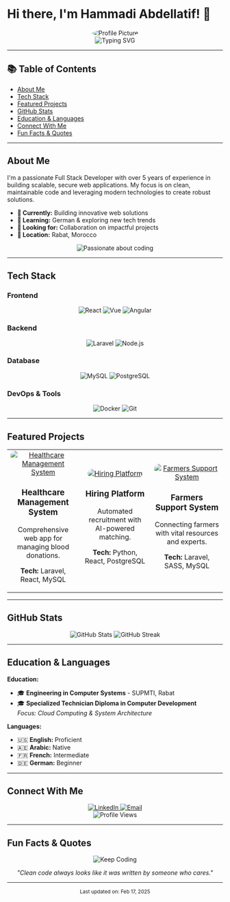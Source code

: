 # Hi there, I'm Hammadi Abdellatif! 👋

<div align="center">
  <img src="https://avatars.githubusercontent.com/u/your-avatar-id?s=150" alt="Profile Picture" style="border-radius: 50%;" />
</div>

<div align="center">
  <img src="https://readme-typing-svg.herokuapp.com?font=Fira+Code&pause=1000&width=435&lines=Full+Stack+Developer;System+Architecture+Expert;Clean+Code+Enthusiast" alt="Typing SVG" />
</div>

---

## 📚 Table of Contents
- [About Me](#about-me)
- [Tech Stack](#tech-stack)
- [Featured Projects](#featured-projects)
- [GitHub Stats](#github-stats)
- [Education & Languages](#education--languages)
- [Connect With Me](#connect-with-me)
- [Fun Facts & Quotes](#fun-facts--quotes)

---

## About Me
I'm a passionate Full Stack Developer with over 5 years of experience in building scalable, secure web applications. My focus is on clean, maintainable code and leveraging modern technologies to create robust solutions.

- **🔭 Currently:** Building innovative web solutions  
- **🌱 Learning:** German & exploring new tech trends  
- **👯 Looking for:** Collaboration on impactful projects  
- **📍 Location:** Rabat, Morocco  

<div align="center">
  <img src="https://via.placeholder.com/600x150?text=Passionate+About+Coding" alt="Passionate about coding" />
</div>

---

## Tech Stack

### Frontend
<div align="center">
  <img src="https://img.shields.io/badge/React-20232A?style=for-the-badge&logo=react&logoColor=61DAFB" alt="React" />
  <img src="https://img.shields.io/badge/Vue-35495E?style=for-the-badge&logo=vue.js&logoColor=4FC08D" alt="Vue" />
  <img src="https://img.shields.io/badge/Angular-DD0031?style=for-the-badge&logo=angular&logoColor=white" alt="Angular" />
  <!-- Add more as needed -->
</div>

### Backend
<div align="center">
  <img src="https://img.shields.io/badge/Laravel-FF2D20?style=for-the-badge&logo=laravel&logoColor=white" alt="Laravel" />
  <img src="https://img.shields.io/badge/Node.js-339933?style=for-the-badge&logo=nodedotjs&logoColor=white" alt="Node.js" />
  <!-- Add more as needed -->
</div>

### Database
<div align="center">
  <img src="https://img.shields.io/badge/MySQL-4479A1?style=for-the-badge&logo=mysql&logoColor=white" alt="MySQL" />
  <img src="https://img.shields.io/badge/PostgreSQL-336791?style=for-the-badge&logo=postgresql&logoColor=white" alt="PostgreSQL" />
  <!-- Add more as needed -->
</div>

### DevOps & Tools
<div align="center">
  <img src="https://img.shields.io/badge/Docker-2496ED?style=for-the-badge&logo=docker&logoColor=white" alt="Docker" />
  <img src="https://img.shields.io/badge/Git-F05032?style=for-the-badge&logo=git&logoColor=white" alt="Git" />
  <!-- Add more as needed -->
</div>

---

## Featured Projects

<div align="center">
<table>
  <tr>
    <td align="center" width="33%">
      <a href="https://github.com/a-hammadi/healthcare-system">
        <img src="https://via.placeholder.com/150" alt="Healthcare Management System" style="border-radius: 10px;" />
      </a>
      <h3>Healthcare Management System</h3>
      <p>Comprehensive web app for managing blood donations.</p>
      <p><strong>Tech:</strong> Laravel, React, MySQL</p>
    </td>
    <td align="center" width="33%">
      <a href="https://github.com/a-hammadi/hiring-platform">
        <img src="https://via.placeholder.com/150" alt="Hiring Platform" style="border-radius: 10px;" />
      </a>
      <h3>Hiring Platform</h3>
      <p>Automated recruitment with AI-powered matching.</p>
      <p><strong>Tech:</strong> Python, React, PostgreSQL</p>
    </td>
    <td align="center" width="33%">
      <a href="https://github.com/a-hammadi/farmers-support">
        <img src="https://via.placeholder.com/150" alt="Farmers Support System" style="border-radius: 10px;" />
      </a>
      <h3>Farmers Support System</h3>
      <p>Connecting farmers with vital resources and experts.</p>
      <p><strong>Tech:</strong> Laravel, SASS, MySQL</p>
    </td>
  </tr>
</table>
</div>

---

## GitHub Stats
<div align="center">
  <img src="https://github-readme-stats.vercel.app/api?username=a-hammadi&show_icons=true&theme=radical" alt="GitHub Stats" />
  <img src="https://github-readme-streak-stats.herokuapp.com/?user=a-hammadi&theme=dark" alt="GitHub Streak" />
</div>

---

## Education & Languages

**Education:**
- 🎓 **Engineering in Computer Systems** - SUPMTI, Rabat  
- 🎓 **Specialized Technician Diploma in Computer Development**  
  *Focus: Cloud Computing & System Architecture*

**Languages:**
- 🇺🇸 **English:** Proficient  
- 🇦🇪 **Arabic:** Native  
- 🇫🇷 **French:** Intermediate  
- 🇩🇪 **German:** Beginner  

---

## Connect With Me

<div align="center">
  <a href="https://linkedin.com/in/a-hammadi">
    <img src="https://img.shields.io/badge/LinkedIn-0077B5?style=for-the-badge&logo=linkedin&logoColor=white" alt="LinkedIn" />
  </a>
  <a href="mailto:hammadi.abdellatif0@gmail.com">
    <img src="https://img.shields.io/badge/Email-D14836?style=for-the-badge&logo=gmail&logoColor=white" alt="Email" />
  </a>
</div>

<div align="center">
  <img src="https://komarev.com/ghpvc/?username=a-hammadi&color=blue&style=flat-square" alt="Profile Views" />
</div>

---

## Fun Facts & Quotes
<div align="center">
  <img src="https://via.placeholder.com/600x100?text=Keep+Coding+and+Stay+Curious!" alt="Keep Coding" />
  <p><em>"Clean code always looks like it was written by someone who cares."</em></p>
</div>

---

<div align="center">
  <small>Last updated on: Feb 17, 2025</small>
</div>
